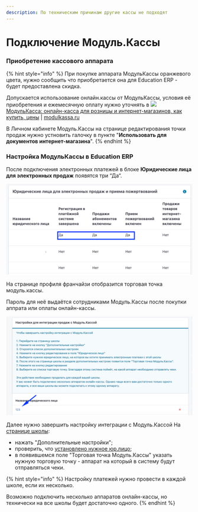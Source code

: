 ```yaml
---
description: По техническим причинам другие кассы не подходят
---
```


# Подключение Модуль.Кассы

### Приобретение кассового аппарата

{% hint style="info" %}
При покупке аппарата МодульКассы оранжевого цвета, нужно сообщить что приобретается она для Education ERP - будет предоставлена скидка.&#x20;

Допускается использование онлайн.кассы от MодульКассы, условия её приобретения и ежемесячную оплату нужно уточнять в ![](https://modulkassa.ru/meta/apple-touch-icon.png)[МодульКасса: онлайн-касса для розницы и интернет-магазинов, как купить, цены](https://modulkassa.ru) | [modulkassa.ru](https://modulkassa.ru)

В Личном кабинете Модуль.Кассы на странице редактирования точки продаж нужно устновить галочку в пункте "**Использовать для документов интернет-магазина**".
{% endhint %}

### Настройка МодульКассы в Education ERP

После подключения электронных платежей в блоке **Юридические лица для электронных продаж** появятся три “Да“.

![](../../.gitbook/assets/50ab1dd2-be48-4596-bab8-1590fd2c235a.png)

На странице профиля франчайзи отобразится торговая точка модуль.кассы.&#x20;

Пароль для неё выдаётся сотрудниками Модуль.Кассы после покупки аппрата или оплаты онлайн-кассы.&#x20;

![](<../../.gitbook/assets/image (20) (1).png>)

Далее нужно завершить настройку интеграции с Модуль.Кассой На[ странице школы](../../nachalo-raboty/shkola/):

* нажать  "Дополнительные настройки";
* проверить, что [установлено нужное юр.лицо](../nastroika-priyoma-platezhei.md);
* в появившемся поле "Торговая точка Модуль.Кассы" указать нужную торговую точку - аппарат на который в систему будут отправляться чеки.

{% hint style="info" %}
Настройку платежей нужно провести в каждой школе, если их несколько.

Возможно подключить несколько аппаратов онлайн-кассы, но технически на все школы  будет достаточно одного.
{% endhint %}
